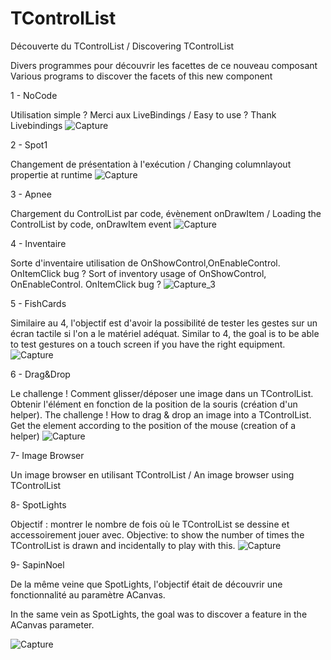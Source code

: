# TControlList
Découverte du TControlList /  Discovering TControlList 

Divers programmes pour découvrir les facettes de ce nouveau composant
Various programs to discover the facets of this new component

1 - NoCode 

Utilisation simple ? Merci aux LiveBindings  / Easy to use ? Thank Livebindings
![Capture](https://user-images.githubusercontent.com/51124639/114027799-0c03b880-9878-11eb-85bf-96a331856abb.PNG)

2 - Spot1

Changement de présentation à l'exécution / Changing columnlayout propertie at runtime
![Capture](https://user-images.githubusercontent.com/51124639/114030983-32772300-987b-11eb-98bd-fc0b4a6ad43a.PNG)

3 - Apnee

Chargement du ControlList par code, évènement onDrawItem / Loading the ControlList by code, onDrawItem event
![Capture](https://user-images.githubusercontent.com/51124639/114035957-e7134380-987f-11eb-8b13-0a139f63746c.PNG)

4 - Inventaire

Sorte d'inventaire utilisation de OnShowControl,OnEnableControl. OnItemClick bug ? 
Sort of inventory  usage of OnShowControl, OnEnableControl. OnItemClick bug ?
![Capture_3](https://user-images.githubusercontent.com/51124639/114264897-eb5d6f00-99ed-11eb-9c75-8b60376b0708.PNG)

5 - FishCards

Similaire au 4, l'objectif est d'avoir la possibilité de tester les gestes sur un écran tactile si l'on a le matériel adéquat.
Similar to 4, the goal is to be able to test gestures on a touch screen if you have the right equipment.
![Capture](https://user-images.githubusercontent.com/51124639/114294995-9af41900-9aa2-11eb-9ed2-b3400e67a861.PNG)

6 - Drag&Drop

Le challenge ! Comment glisser/déposer une image dans un TControlList. Obtenir l'élément en fonction de la position de la souris (création d'un helper).
The challenge ! How to drag & drop an image into a TControlList. Get the element according to the position of the mouse (creation of a helper)
![Capture](https://user-images.githubusercontent.com/51124639/114295596-874ab180-9aa6-11eb-8681-bacabc618f34.PNG)

7- Image Browser

Un image browser en utilisant TControlList / An image browser using TControlList

8- SpotLights

Objectif : montrer le nombre de fois où le TControlList se dessine et accessoirement jouer avec.
Objective: to show the number of times the TControlList is drawn and incidentally to play with this.
![Capture](https://user-images.githubusercontent.com/51124639/114299813-a1dc5500-9abd-11eb-899a-f28e6091701c.PNG)

9- SapinNoel

De la même veine que SpotLights, l'objectif était de découvrir une fonctionnalité au paramètre ACanvas.

In the same vein as SpotLights, the goal was to discover a feature in the ACanvas parameter.

![Capture](https://user-images.githubusercontent.com/51124639/114345940-ea018300-9b62-11eb-9a86-f8da2ae87ffc.PNG)

